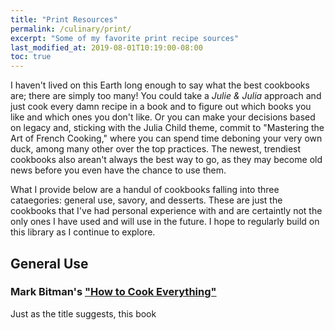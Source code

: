 ```yaml
---
title: "Print Resources"
permalink: /culinary/print/
excerpt: "Some of my favorite print recipe sources"
last_modified_at: 2019-08-01T10:19:00-08:00
toc: true
---
```


I haven't lived on this Earth long enough to say what the best cookbooks are; there are simply too many! You could take a *Julie & Julia* approach and just cook every damn recipe in a book and to figure out which books you like and which ones you don't like. Or you can make your decisions based on legacy and, sticking with the Julia Child theme, commit to "Mastering the Art of French Cooking," where you can spend time deboning your very own duck, among many other over the top practices. The newest, trendiest cookbooks also arean't always the best way to go, as they may become old news before you even have the chance to use them.

What I provide below are a handul of cookbooks falling into three cataegories: general use, savory, and desserts. These are just the cookbooks that I've had personal experience with and are certaintly not the only ones I have used and will use in the future. I hope to regularly build on this library as I continue to explore.

## General Use

### Mark Bitman's ["How to Cook Everything"](https://www.amazon.com/How-Cook-Everything-Recipes-Anniversary/dp/0764578650)
Just as the title suggests, this book 

